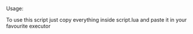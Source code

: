 Usage:

To use this script just copy everything inside script.lua and paste it in your favourite executor
